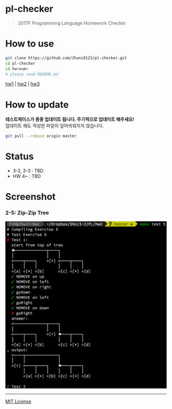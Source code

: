 # pl-checker
> 2017F Programming Language Homework Checker

# How to use
```bash
git clone https://github.com/Jhuni0123/pl-checker.git
cd pl-checker
cd hw<num>
# please read README.md
```
[hw1](hw1) | [hw2](hw2) | [hw3](hw3)

# How to update
**테스트케이스가 종종 업데이트 됩니다. 주기적으로 업데이트 해주세요!** <br>
업데이트 해도 작성한 파일이 덮어씌워지지 않습니다.
```bash
git pull --rebase origin master
```

# Status
- 3-2, 3-3 : TBD
- HW 4~ : TBD

# Screenshot
### 2-5: Zip-Zip Tree
![2-5](img/PL_2-5.png)

---
[MIT License](LICENSE)
